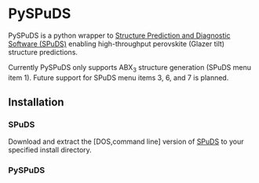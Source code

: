 # PySPuDS

PySPuDS is a python wrapper to [Structure Prediction and Diagnostic Software (SPuDS)](https://www.unf.edu/~michael.lufaso/spuds/) enabling high-throughput perovskite (Glazer tilt) structure predictions.

Currently PySPuDS only supports ABX<sub>3</sub> structure generation (SPuDS menu item 1). 
Future support for SPuDS menu items 3, 6, and 7 is planned.

## Installation
### SPuDS
Download and extract the [DOS,command line] version of [SPuDS](https://www.unf.edu/~michael.lufaso/spuds/) to your specified install directory.
### PySPuDS


